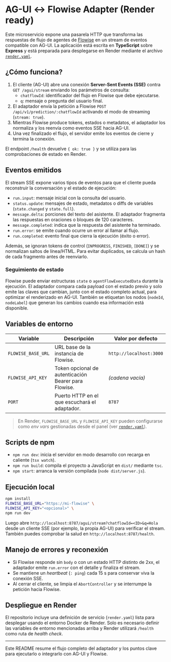 # AG-UI ↔ Flowise Adapter (Render ready)

Este microservicio expone una pasarela HTTP que transforma las respuestas de flujo de agentes de [Flowise](https://flowiseai.com/) en un stream de eventos compatible con AG-UI. La aplicación está escrita en **TypeScript** sobre **Express** y está preparada para desplegarse en Render mediante el archivo [`render.yaml`](./render.yaml).

## ¿Cómo funciona?

1. El cliente (AG-UI) abre una conexión **Server-Sent Events (SSE)** contra `GET /agui/stream` enviando los parámetros de consulta:
   - `chatflowId`: identificador del flujo en Flowise que debe ejecutarse.
   - `q`: mensaje o pregunta del usuario final.
2. El adaptador envía la petición a Flowise `POST /api/v1/prediction/:chatflowId` activando el modo de streaming (`stream: true`).
3. Mientras Flowise produce tokens, estados o metadatos, el adaptador los normaliza y los reenvía como eventos SSE hacia AG-UI.
4. Una vez finalizado el flujo, el servidor emite los eventos de cierre y termina la conexión.

El endpoint `/health` devuelve `{ ok: true }` y se utiliza para las comprobaciones de estado en Render.

## Eventos emitidos

El stream SSE expone varios tipos de eventos para que el cliente pueda reconstruir la conversación y el estado de ejecución:

- `run.input`: mensaje inicial con la consulta del usuario.
- `status.update`: mensajes de estado, metadatos o diffs de variables (`state.changed` y `state.full`).
- `message.delta`: porciones del texto del asistente. El adaptador fragmenta las respuestas en oraciones o bloques de 120 caracteres.
- `message.completed`: indica que la respuesta del asistente ha terminado.
- `run.error`: se emite cuando ocurre un error al llamar al flujo.
- `run.completed`: evento final que cierra la ejecución (éxito o error).

Además, se ignoran tokens de control (`INPROGRESS`, `FINISHED`, `[DONE]`) y se normalizan saltos de línea/HTML. Para evitar duplicados, se calcula un hash de cada fragmento antes de reenviarlo.

### Seguimiento de estado

Flowise puede enviar estructuras `state` o `agentFlowExecutedData` durante la ejecución. El adaptador compara cada payload con el estado previo y solo emite las claves que cambian, junto con el estado completo actual, para optimizar el renderizado en AG-UI. También se etiquetan los nodos (`nodeId`, `nodeLabel`) que generan los cambios cuando esa información está disponible.

## Variables de entorno

| Variable            | Descripción                                                     | Valor por defecto       |
|---------------------|-----------------------------------------------------------------|-------------------------|
| `FLOWISE_BASE_URL`  | URL base de la instancia de Flowise.                            | `http://localhost:3000` |
| `FLOWISE_API_KEY`   | Token opcional de autenticación Bearer para Flowise.            | *(cadena vacía)*        |
| `PORT`              | Puerto HTTP en el que escuchará el adaptador.                   | `8787`                  |

> En Render, `FLOWISE_BASE_URL` y `FLOWISE_API_KEY` pueden configurarse como *env vars* gestionadas desde el panel (ver [`render.yaml`](./render.yaml)).

## Scripts de npm

- `npm run dev`: inicia el servidor en modo desarrollo con recarga en caliente (`tsx watch`).
- `npm run build`: compila el proyecto a JavaScript en `dist/` mediante `tsc`.
- `npm start`: arranca la versión compilada (`node dist/server.js`).

## Ejecución local

```bash
npm install
FLOWISE_BASE_URL="https://mi-flowise" \
FLOWISE_API_KEY="<opcional>" \
npm run dev
```

Luego abre `http://localhost:8787/agui/stream?chatflowId=<ID>&q=Hola` desde un cliente SSE (por ejemplo, la propia AG-UI) para verificar el stream. También puedes comprobar la salud en `http://localhost:8787/health`.

## Manejo de errores y reconexión

- Si Flowise responde sin `body` o con un estado HTTP distinto de 2xx, el adaptador emite `run.error` con el detalle y finaliza el stream.
- Se mantiene un *heartbeat* (`: ping`) cada 15 s para conservar viva la conexión SSE.
- Al cerrar el cliente, se limpia el `AbortController` y se interrumpe la petición hacia Flowise.

## Despliegue en Render

El repositorio incluye una definición de servicio (`render.yaml`) lista para desplegar usando el entorno Docker de Render. Solo es necesario definir las variables de entorno mencionadas arriba y Render utilizará `/health` como ruta de *health check*.

---

Este README resume el flujo completo del adaptador y los puntos clave para ejecutarlo o integrarlo con AG-UI y Flowise.
